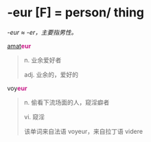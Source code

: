 # -eur [F] = person/ thing

*-eur ≈ -er，主要指男性。*

[amat](_am_.md)<b style="color: #C71585;">eur</b>
> n. 业余爱好者
>
> adj. 业余的，爱好的

voy<b style="color: #C71585;">eur</b>
> n. 偷看下流场面的人，窥淫癖者
>
> vi. 窥淫
>
> 该单词来自法语 voyeur，来自拉丁语 videre
